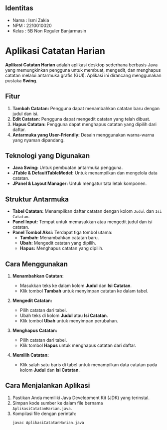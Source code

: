 ## Identitas
- Nama  : Ismi Zakia
- NPM  : 2210010020
- Kelas  : 5B Non Reguler Banjarmasin
# Aplikasi Catatan Harian

**Aplikasi Catatan Harian** adalah aplikasi desktop sederhana berbasis Java yang memungkinkan pengguna untuk membuat, mengedit, dan menghapus catatan melalui antarmuka grafis (GUI). Aplikasi ini dirancang menggunakan pustaka **Swing**.

## Fitur
1. **Tambah Catatan:** Pengguna dapat menambahkan catatan baru dengan judul dan isi.
2. **Edit Catatan:** Pengguna dapat mengedit catatan yang telah dibuat.
3. **Hapus Catatan:** Pengguna dapat menghapus catatan yang dipilih dari daftar.
4. **Antarmuka yang User-Friendly:** Desain menggunakan warna-warna yang nyaman dipandang.

## Teknologi yang Digunakan
- **Java Swing:** Untuk pembuatan antarmuka pengguna.
- **JTable & DefaultTableModel:** Untuk menampilkan dan mengelola data catatan.
- **JPanel & Layout Manager:** Untuk mengatur tata letak komponen.

## Struktur Antarmuka
- **Tabel Catatan:** Menampilkan daftar catatan dengan kolom `Judul` dan `Isi Catatan`.
- **Panel Input:** Tempat untuk memasukkan atau mengedit judul dan isi catatan.
- **Panel Tombol Aksi:** Terdapat tiga tombol utama:
  - **Tambah:** Menambahkan catatan baru.
  - **Ubah:** Mengedit catatan yang dipilih.
  - **Hapus:** Menghapus catatan yang dipilih.

## Cara Menggunakan
1. **Menambahkan Catatan:**
   - Masukkan teks ke dalam kolom **Judul** dan **Isi Catatan**.
   - Klik tombol **Tambah** untuk menyimpan catatan ke dalam tabel.

2. **Mengedit Catatan:**
   - Pilih catatan dari tabel.
   - Ubah teks di kolom **Judul** atau **Isi Catatan**.
   - Klik tombol **Ubah** untuk menyimpan perubahan.

3. **Menghapus Catatan:**
   - Pilih catatan dari tabel.
   - Klik tombol **Hapus** untuk menghapus catatan dari daftar.

4. **Memilih Catatan:**
   - Klik salah satu baris di tabel untuk menampilkan data catatan pada kolom **Judul** dan **Isi Catatan**.

## Cara Menjalankan Aplikasi
1. Pastikan Anda memiliki Java Development Kit (JDK) yang terinstal.
2. Simpan kode sumber ke dalam file bernama `AplikasiCatatanHarian.java`.
3. Kompilasi file dengan perintah:
   ```bash
   javac AplikasiCatatanHarian.java
